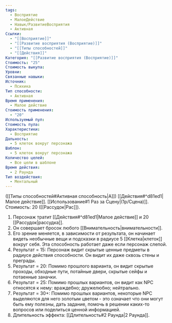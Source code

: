 ```yaml
---
tags:
  - Восприятие
  - МалоеДействие
  - Навык/РазвитиеВосприятия
  - Активная
Ссылки:
  - "[[Восприятие]]"
  - "[[Развитие восприятия (Восприятие)]]"
  - "[[Типы способностей]]"
  - "[[Действия]]"
Категория: "[[Развитие восприятия (Восприятие)]]"
Стоимость: "25"
Стоимость выкупа: 
Уровни: 
Связанные навыки: 
Источник:
  - Психика
Тип способности:
  - Активная
Время применения:
  - Малое действие
Стоимость применения:
  - "20"
Используемый пул: 
Стоимость пула: 
Характеристики:
  - Восприятие
Дальность:
  - 5 клеток вокруг персонажа
Шаблон:
  - 5 клеток вокруг персонажа
Количество целей:
  - Все цели в шаблоне
Время действия:
  - 2 Раунда
Тип воздействия:
  - Ментальный
---
```

([[Типы способностей#Активная способность|А]]) [[Действия#^d81ed1|Малое действие]]. [[Использование#1 Раз за Сцену|(1р/Сцена)]]. Стоимость: 20 ([[Рассудок|Рас]]). 

1. Персонаж тратит [[Действия#^d81ed1|Малое действие]] и 20 [[Рассудок|рассудка]].
2. Он совершает бросок любого [[Внимательность|внимательности]]. 
3. Его зрение меняется, в зависимости от результата, он начинает видеть необычные вещи и подсказки в радиусе 5 [[Клетка|клеток]] вокруг себя. Эта способность работает даже если персонаж слепой. 
4. Результат = 15: Персонаж видит скрытые ценные предметы в радиусе действия способности. Он видит их даже сквозь стены и преграды. 
5. Результат = 20: Помимо прошлого варианта, он видит скрытые проходы, обходные пути, потайные двери, скрытые сейфы и потаенные заначки. 
6. Результат = 25: Помимо прошлых вариантов, он видит как NPC относятся к нему: враждебно; дружелюбно; нейтрально. 
7. Результат = 30+: Помимо прошлых вариантов, некоторые NPC выделяются для него золотым цветом - это означает что они могут быть ему полезны, дать задание, помочь в решении каких-то вопросов или поделиться ценной информацией. 
8. Длительность эффекта: [[Длительность#2 Раунда|2 Раунда]].